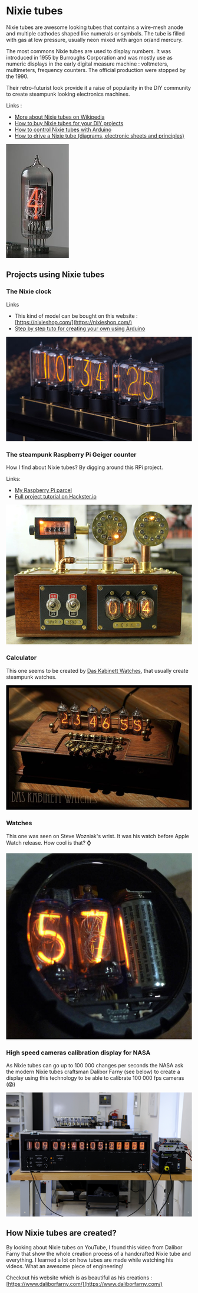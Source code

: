 # Nixie tubes

Nixie tubes are awesome looking tubes that contains a wire-mesh anode and multiple cathodes shaped like numerals or symbols. The tube is filled with gas at low pressure, usually neon mixed with argon or/and mercury.

The most commons Nixie tubes are used to display numbers. It was introduced in 1955 by Burroughs Corporation and was mostly use as numeric displays in the early digital measure machine : voltmeters, multimeters, frequency counters. The official production were stopped by the 1990.

Their retro-futurist look provide it a raise of popularity in the DIY community to create steampunk looking electronics machines.

Links :

* [More about Nixie tubes on Wikipedia](https://en.wikipedia.org/wiki/Nixie_tube)
* [How to buy Nixie tubes for your DIY projects](https://circuit.works/how-to-buy-nixie-tubes/)
* [How to control Nixie tubes with Arduino](https://www.instructables.com/How-to-Control-a-Nixie-Tube-with-an-Arduino/)
* [How to drive a Nixie tube \(diagrams, electronic sheets and principles\)](https://gra-afch.com/how-it-works/how-to-drive-a-nixie-tubes/)

![A Nixie tube](../.gitbook/assets/170px-zm1210-operating_edit2.jpg)

## Projects using Nixie tubes

### The Nixie clock

Links

* This kind of model can be bought on this website : [https://nixieshop.com/](https://nixieshop.com/)
* [Step by step tuto for creating your own using Arduino](https://www.instructables.com/Arduino-Nixie-Clock-for-Absolute-Beginners/)

![A Nixie clock](../.gitbook/assets/6o5gajwpjy_iezqfjxbzwhmsw5oclis7wa-fy0bkw1kaxohuujybymsqsb9ytm3u2hkj6olxtdgwmljk-helvw2xbujzu6bjz9ffimxjn7ynjegeknxevbvovxsnerws3td0qxfb5rmiaw.png)

### The steampunk Raspberry Pi Geiger counter

How I find about Nixie tubes? By digging around this RPi project.

Links:

* [My Raspberry Pi parcel](https://github.com/anthonyamar/limitless-exploration/tree/8bd961472c08c5d1d9eabbd95c789fc0b56a9eb3/electronics/hardware/raspberry_pi.md)
* [Full project tutorial on Hackster.io](https://www.hackster.io/chriscw/a-steampunk-geiger-counter-with-raspberry-pi-grafana-2d39dd)

![The steampunk Raspberry Pi powered Geiger counter](../.gitbook/assets/geigercounter.png)

### Calculator

This one seems to be created by [Das Kabinett Watches](https://www.instagram.com/daskabinettwatches/?hl=en), that usually create steampunk watches.

![Nixie tubes calculator from Das Kabinett Watches](../.gitbook/assets/e9ce959e18ec4de995b0806b991388c2.jpg)

### Watches

This one was seen on Steve Wozniak's wrist. It was his watch before Apple Watch release. How cool is that? ⌚️

![Nixie watch](../.gitbook/assets/nuvitron-blog-retro-celebration-steve-wozniak-tube-watch-in12-in-12.jpg)

### High speed cameras calibration display for NASA

As Nixie tubes can go up to 100 000 changes per seconds the NASA ask the modern Nixie tubes craftsman Dalibor Farny \(see below\) to create a display using this technology to be able to calibrate 100 000 fps cameras \(😱\)

![Dalibor Farny collaborating with NASA on a high speed camera calibration display](../.gitbook/assets/20191203-img_0394_.jpg)

## How Nixie tubes are created?

By looking about Nixie tubes on YouTube, I found this video from Dalibor Farny that show the whole creation process of a handcrafted Nixie tube and everything. I learned a lot on how tubes are made while watching his videos. What an awesome piece of engineering!

Checkout his website which is as beautiful as his creations : [https://www.daliborfarny.com/](https://www.daliborfarny.com/)



